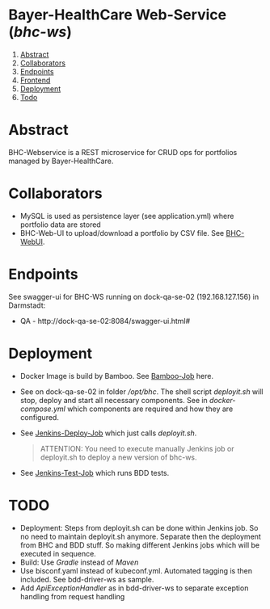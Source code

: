 Bayer-HealthCare Web-Service (*bhc-ws*)
=================

1. [Abstract](#abstract)
2. [Collaborators](#collaborators)
3. [Endpoints](#endpoints)
4. [Frontend](#frontend)
5. [Deployment](#deployment)
6. [Todo](#todo)

#  Abstract
BHC-Webservice is a REST microservice for CRUD ops for portfolios managed by Bayer-HealthCare.


# Collaborators

* MySQL is used as persistence layer (see application.yml) where portfolio data are stored
* BHC-Web-UI to upload/download a portfolio by CSV file. See [BHC-WebUI](https://bhc-test.bisnode.de/signin).

# Endpoints
See swagger-ui for BHC-WS running on dock-qa-se-02 (192.168.127.156) in Darmstadt:
 * QA - http://dock-qa-se-02:8084/swagger-ui.html#

# Deployment

* Docker Image is build by Bamboo. See [Bamboo-Job](https://buildtools.bisnode.com/bamboo/chain/admin/config/defaultStages.action?buildKey=DE-PORTAPI) here.

* See on dock-qa-se-02 in folder */opt/bhc*. The shell script *deployit.sh* will stop, deploy and start
all necessary components. See in *docker-compose.yml* which components are required and how they are configured.

* See [Jenkins-Deploy-Job](http://jenkins.bi.bisnode.de/jenkins/job/BHC-Deploy-2-QA/) which just calls *deployit.sh*.

     > ATTENTION: You need to execute manually Jenkins job or deployit.sh to deploy a new version of bhc-ws.

* See [Jenkins-Test-Job](http://jenkins.bi.bisnode.de/jenkins/job/BHC-QA-Test/) which runs BDD tests.

# TODO
* Deployment: Steps from deployit.sh can be done within Jenkins job. So no need to maintain deployit.sh anymore.
Separate then the deployment from BHC and BDD stuff. So making different Jenkins jobs which will be executed in sequence.
* Build: Use *Gradle* instead of *Maven*
* Use bisconf.yaml instead of kubeconf.yml. Automated tagging is then included. See bdd-driver-ws as sample.
* Add *ApiExceptionHandler* as in bdd-driver-ws to separate exception handling from request handling